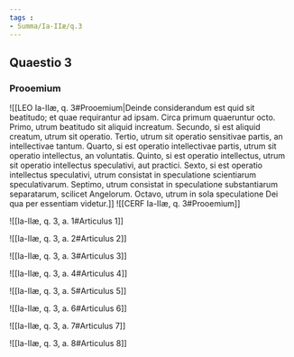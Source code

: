 ```yaml
---
tags : 
- Summa/Ia-IIæ/q.3
---
```


## Quaestio 3

### Prooemium

![[LEO Ia-IIæ, q. 3#Prooemium|Deinde considerandum est quid sit beatitudo; et quae requirantur ad ipsam. Circa primum quaeruntur octo. Primo, utrum beatitudo sit aliquid increatum. Secundo, si est aliquid creatum, utrum sit operatio. Tertio, utrum sit operatio sensitivae partis, an intellectivae tantum. Quarto, si est operatio intellectivae partis, utrum sit operatio intellectus, an voluntatis. Quinto, si est operatio intellectus, utrum sit operatio intellectus speculativi, aut practici. Sexto, si est operatio intellectus speculativi, utrum consistat in speculatione scientiarum speculativarum. Septimo, utrum consistat in speculatione substantiarum separatarum, scilicet Angelorum. Octavo, utrum in sola speculatione Dei qua per essentiam videtur.]]
![[CERF Ia-IIæ, q. 3#Prooemium]]

![[Ia-IIæ, q. 3, a. 1#Articulus 1]]

![[Ia-IIæ, q. 3, a. 2#Articulus 2]]

![[Ia-IIæ, q. 3, a. 3#Articulus 3]]

![[Ia-IIæ, q. 3, a. 4#Articulus 4]]

![[Ia-IIæ, q. 3, a. 5#Articulus 5]]

![[Ia-IIæ, q. 3, a. 6#Articulus 6]]

![[Ia-IIæ, q. 3, a. 7#Articulus 7]]

![[Ia-IIæ, q. 3, a. 8#Articulus 8]]

